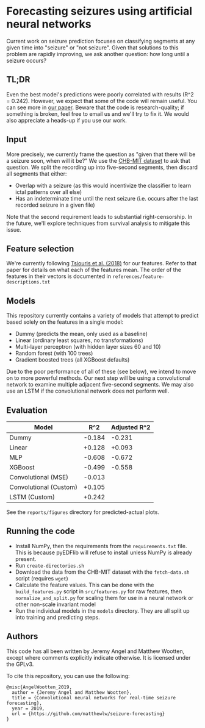 # Forecasting seizures using artificial neural networks

Current work on seizure prediction focuses on classifying segments at any given
time into "seizure" or "not seizure". Given that solutions to this problem are
rapidly improving, we ask another question: how long until a seizure occurs?

## TL;DR

Even the best model's predictions were poorly correlated with results (R^2 = 0.242).
However, we expect that some of the code will remain useful. You can see more in [our
paper](https://github.com/matthewlw/seizure-forecasting/blob/master/references/AngelWootten_2019.pdf).
Beware that the code is research-quality; if something is broken, feel free to
email us and we'll try to fix it. We would also appreciate a heads-up if you use
our work.

## Input

More precisely, we currently frame the question as "given that there will be a
seizure soon, when will it be?" We use the [CHB-MIT
dataset](https://physionet.org/pn6/chbmit/) to ask that question. We split the
recording up into five-second segments, then discard all segments that either:
- Overlap with a seizure (as this would incentivize the classifier to learn
  ictal patterns over all else)
- Has an indeterminate time until the next seizure (i.e. occurs after the last
  recorded seizure in a given file)

Note that the second requirement leads to substantial right-censorship. In the
future, we'll explore techniques from survival analysis to mitigate this issue.


## Feature selection

We're currently following [Tsiouris et al.
(2018)](https://doi.org/10.1016/j.compbiomed.2018.05.019) for our features.
Refer to that paper for details on what each of the features mean. The order of
the features in their vectors is documented in
`references/feature-descriptions.txt`

## Models

This repository currently contains a variety of models that attempt to predict
based solely on the features in a single model:
* Dummy (predicts the mean, only used as a baseline)
* Linear (ordinary least squares, no transformations)
* Multi-layer perceptron (with hidden layer sizes 60 and 10)
* Random forest (with 100 trees)
* Gradient boosted trees (all XGBoost defaults)

Due to the poor performance of all of these (see below), we intend to move on to
more powerful methods. Our next step will be using a convolutional network to
examine multiple adjacent five-second segments. We may also use an LSTM if the
convolutional network does not perform well.

## Evaluation

| Model                  | R^2    | Adjusted R^2 |
| ---------------------- | ------ | ------------ |
| Dummy                  | -0.184 | -0.231 |
| Linear                 | +0.128 | +0.093 |
| MLP                    | -0.608 | -0.672 |
| XGBoost                | -0.499 | -0.558 |
| Convolutional (MSE)    | -0.013 |        |
| Convolutional (Custom) | +0.105 |        |
| LSTM (Custom)          | +0.242 |        |

See the `reports/figures` directory for predicted-actual plots.

## Running the code

* Install NumPy, then the requirements from the `requirements.txt` file. This is because pyEDFlib will refuse to install unless NumPy is already present.
* Run `create-directories.sh`
* Download the data from the CHB-MIT dataset with the `fetch-data.sh` script (requires `wget`)
* Calculate the feature values. This can be done with the `build_features.py` script in `src/features.py` for raw features, then `normalize_and_split.py` for scaling them for use in a neural network or other non-scale invariant model
* Run the individual models in the `models` directory. They are all split up into training and predicting steps.

## Authors

This code has all been written by Jeremy Angel and Matthew Wootten, except where
comments explicitly indicate otherwise. It is licensed under the GPLv3.

To cite this repository, you can use the following:

```
@misc{AngelWootten_2019,
  author = {Jeremy Angel and Matthew Wootten},
  title = {Convolutional neural networks for real-time seizure forecasting},
  year = 2019,
  url = {https://github.com/matthewlw/seizure-forecasting}
}
```
